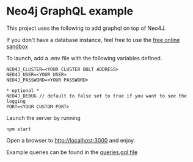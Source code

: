 # Neo4j GraphQL example

This project uses the following to add graphql on top of Neo4J.

If you don't have a database instance, feel free to use the [free online sandbox](https://neo4j.com/sandbox/)

To launch, add a .env file with the following variables defined.

```
NEO4J_CLUSTER=<YOUR CLUSTER BOLT ADDRESS>
NEO4J_USER=<YOUR USER>
NEO4J_PASSWORD=<YOUR PASSWORD>

* optional *
NEO4J_DEBUG // default to false set to true if you want to see the logging
PORT=<YOUR CUSTOM PORT>
```

Launch the server by running

```
npm start
```

Open a browser to [http://localhost:3000](http://localhost:3000/graphql) and enjoy.

Example queries can be found in the [queries.gql file](queries.gql)

